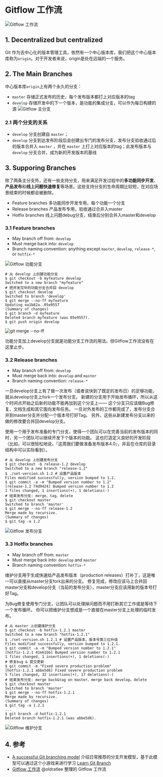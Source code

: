 # Gitflow 工作流
![Gitflow 工作流](images/workflow-gitflow.jpg)

## 1. Decentralized but centralized
Git 作为去中心化的版本管理工具，依然有一个中心版本库，我们把这个中心版本库称为`origin`。对于开发者来说，origin是处在远端的一个服务。

## 2. The Main Branches
中心版本库`origin`上有两个永久的分支：

* `master` 存储正式发布的历史，每个发布版本都打上对应版本的tag
* `develop` 存储开发中的下一个版本，是功能的集成分支，可以作为每日构建的源
![Gitflow 主分支](images/gitflow_main_branches.svg)

### 2.1 两个分支的关系
* `develop` 分支创建自 `master`；
* `develop` 分支到达发布阶段后会创建出专门的发布分支，发布分支验收通过后的版本合并入 `master` ，并在 `master` 上打上对应版本的tag；此发布版本与 `develop` 分支合并，成为新的开发版本的基线

## 3. Supporing Branches
除了两条主分支外，还有一些支持分支，用来满足开发过程中的**多功能同步开发**、**产品发布**和**线上问题快速修复**等场景。这些支持分支的生命周期比较短，在对应场景结束的时候都会被删除。

* Feature branches 多功能同步开发专用，每个功能一个分支
* Release branches 产品发布专用，验收通过合并入master
* Hotfix branches 线上问题debug分支，结束后分别合并入master和develop

### 3.1 Feature branches
* May branch off from: `develop`
* Must merge back into: `develop`
* Branch naming convention: anything except `master`, `develop`, `release-*`, or `hotfix-*`

![Gitflow 功能分支](images/gitflow_feature_branches.svg)

	# 从 develop 上创建功能分支
	$ git checkout -b myfeature develop
	Switched to a new branch "myfeature"
	# 把开发完毕的功能分支合并回 develop
	$ git checkout develop
	Switched to branch 'develop'
	$ git merge --no-ff myfeature
	Updating ea1b82a..05e9557
	(Summary of changes)
	$ git branch -d myfeature
	Deleted branch myfeature (was 05e9557).
	$ git push origin develop
![git merge --no-ff](images/merge-without-ff@2x.png)

功能分支加上develop分支就是功能分支工作流的用法。但Gitflow工作流没有在这里止步。

### 3.2 Release branches
* May branch off from: `develop`
* Must merge back into: `develop` and `master`
* Branch naming convention: `release-*`

一旦develop分支上有了做一次发布（或者说快到了既定的发布日）的足够功能，就从develop分支上fork一个发布分支。 新建的分支用于开始发布循环，所以从这个时间点开始之后新的功能不能再加到这个分支上—— 这个分支只应该做Bug修复、文档生成和其它面向发布任务。 一旦对外发布的工作都完成了，发布分支合并到master分支并分配一个版本号打好Tag。 另外，这些从新建发布分支以来的做的修改要合并回develop分支。

使用一个用于发布准备的专门分支，使得一个团队可以在完善当前的发布版本的同时，另一个团队可以继续开发下个版本的功能。 这也打造定义良好的开发阶段（比如，可以很轻松地说，『这周我们要做准备发布版本4.0』，并且在仓库的目录结构中可以实际看到）。

	# 从 develop 上创建发布分支
	$ git checkout -b release-1.2 develop
	Switched to a new branch "release-1.2"
	$ ./set-version.sh 1.2 # 设置产品版本
	Files modified successfully, version bumped to 1.2.
	$ git commit -a -m "Bumped version number to 1.2"
	[release-1.2 74d9424] Bumped version number to 1.2
	1 files changed, 1 insertions(+), 1 deletions(-)
	# 结束发布分支: merge、tag、delete
	$ git checkout master
	Switched to branch 'master'
	$ git merge --no-ff release-1.2
	Merge made by recursive.
	(Summary of changes)
	$ git tag -a 1.2

![Gitflow 发布分支](images/gitflow_release_branches.svg)

### 3.3 Hotfix branches
* May branch off from: `master`
* Must merge back into: `develop` and `master`
* Branch naming convention: `hotfix-*`

维护分支用于生成快速给产品发布版本（production releases）打补丁，这是唯一可以直接从master分支fork出来的分支。 修复完成，修改应该马上合并回master分支和develop分支（当前的发布分支），master分支应该用新的版本号打好Tag。

为Bug修复使用专门分支，让团队可以处理掉问题而不用打断其它工作或是等待下一个发布循环。 你可以把维护分支想成是一个直接在master分支上处理的临时发布。

	# 从 master 上创建维护分支
	$ git checkout -b hotfix-1.2.1 master
	Switched to a new branch "hotfix-1.2.1"
	$ ./set-version.sh 1.2.1 # 设置产品版本，版本号第三位升级
	Files modified successfully, version bumped to 1.2.1.
	$ git commit -a -m "Bumped version number to 1.2.1"
	[hotfix-1.2.1 41e61bb] Bumped version number to 1.2.1
	1 files changed, 1 insertions(+), 1 deletions(-)
	# 修复bug & 提交更新
	$ git commit -m "Fixed severe production problem"
	[hotfix-1.2.1 abbe5d6] Fixed severe production problem
	5 files changed, 32 insertions(+), 17 deletions(-)
	# 结束发布分支: merge back&tag on master、merge back develop、delete
	$ git checkout master
	Switched to branch 'master'
	$ git merge --no-ff hotfix-1.2.1
	Merge made by recursive.
	(Summary of changes)
	$ git tag -a 1.2.1
	...
	$ git branch -d hotfix-1.2.1
	Deleted branch hotfix-1.2.1 (was abbe5d6).

![Gitflow 维护分支](images/gitflow_hotfix_branches.svg)

## 4. 参考
- [A successful Git branching model](http://nvie.com/posts/a-successful-git-branching-model/) 介绍日常推荐的分支开发模型，基于此模型可以通过这个小游戏来进行学习 [Learn Git Branch](http://pcottle.github.io/learnGitBranching/)
- [Gitflow 工作流](https://github.com/oldratlee/translations/blob/master/git-workflows-and-tutorials/workflow-gitflow.md) @oldratlee 整理的 Gitflow 工作流